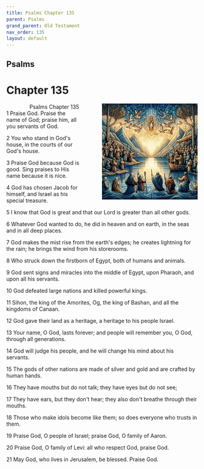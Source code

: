 ```yaml
---
title: Psalms Chapter 135
parent: Psalms
grand_parent: Old Testament
nav_order: 135
layout: default
---
```


## Psalms

# Chapter 135

<div style="clear: both; text-align: right;">
    <img src="/assets/Image/Psalms/500/135.jpg" alt="Psalms Chapter 135" class="chapter-image" style="max-width: 50%; height: auto; float: right; margin: 0 0 10px 10px; padding-left: 10%;">
    <figcaption style="font-size: 14px;">Psalms Chapter 135</figcaption>
</div>
1 Praise God. Praise the name of God; praise him, all you servants of God.

2 You who stand in God's house, in the courts of our God's house.

3 Praise God because God is good. Sing praises to His name because it is nice.

4 God has chosen Jacob for himself, and Israel as his special treasure.

5 I know that God is great and that our Lord is greater than all other gods.

6 Whatever God wanted to do, he did in heaven and on earth, in the seas and in all deep places.

7 God makes the mist rise from the earth's edges; he creates lightning for the rain; he brings the wind from his storerooms.

8 Who struck down the firstborn of Egypt, both of humans and animals.

9 God sent signs and miracles into the middle of Egypt, upon Pharaoh, and upon all his servants.

10 God defeated large nations and killed powerful kings.

11 Sihon, the king of the Amorites, Og, the king of Bashan, and all the kingdoms of Canaan.

12 God gave their land as a heritage, a heritage to his people Israel.

13 Your name, O God, lasts forever; and people will remember you, O God, through all generations.

14 God will judge his people, and he will change his mind about his servants.

15 The gods of other nations are made of silver and gold and are crafted by human hands.

16 They have mouths but do not talk; they have eyes but do not see;

17 They have ears, but they don't hear; they also don't breathe through their mouths.

18 Those who make idols become like them; so does everyone who trusts in them.

19 Praise God, O people of Israel; praise God, O family of Aaron.

20 Praise God, O family of Levi: all who respect God, praise God.

21 May God, who lives in Jerusalem, be blessed. Praise God.


